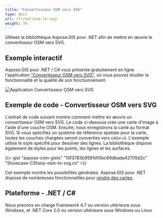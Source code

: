 ```yaml
---
title: "Convertisseur OSM vers SVG"
type: docs
url: /fr/net/osm-to-svg/
weight: 70
---
```


Utilisez la bibliothèque Aspose.GIS pour .NET afin de mettre en œuvre le convertisseur OSM vers SVG.

## **Exemple interactif**

Aspose.GIS pour .NET / C# vous présente gratuitement en ligne l'application ["Convertisseur OSM vers SVG"](https://products.aspose.app/gis/viewer/osm-to-svg), où vous pouvez étudier la fonctionnalité et la qualité de son fonctionnement.

![Application Convertisseur OSM vers SVG](viewer.png)

## **Exemple de code - Convertisseur OSM vers SVG**

L'extrait de code suivant montre comment mettre en œuvre un convertisseur OSM vers SVG. Le code ci-dessous crée une carte d'image à l'aide d'une couche OSM. Ensuite, nous enregistrons la carte au format SVG. Si vous spécifiez un système de référence spatiale pour la carte, toutes les couches chargées seront converties vers celui-ci.
L'exemple utilise le style spécifié pour dessiner des lignes. La bibliothèque dispose également de styles pour les points, les lignes et les surfaces.

{{< gist "aspose-com-gists" "10f3783b9581d10bc69dbada42705d2c" "Showcase-CSharp-osm-to-svg.cs" >}}

Cet exemple montre les possibilités générales. Aspose.GIS pour .NET dispose de nombreuses fonctionnalités pour [rendre des cartes](https://docs.aspose.com/gis/net/map-rendering/).

## **Plateforme - .NET / C#**

Nous prenons en charge Framework 4.7 ou version ultérieure sous Windows, et .NET Core 2.0 ou version ultérieure sous Windows ou Linux
